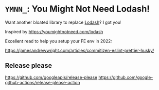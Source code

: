 # `YMNN_`: You Might Not Need Lodash!

Want another bloated library to replace [Lodash](https://lodash.com/)? I got you!

Inspired by https://youmightnotneed.com/lodash

Excellent read to help you setup your FE env in 2022:

https://jamesandrewwright.com/articles/commitizen-eslint-prettier-husky/

## Release please

https://github.com/googleapis/release-please
https://github.com/google-github-actions/release-please-action
